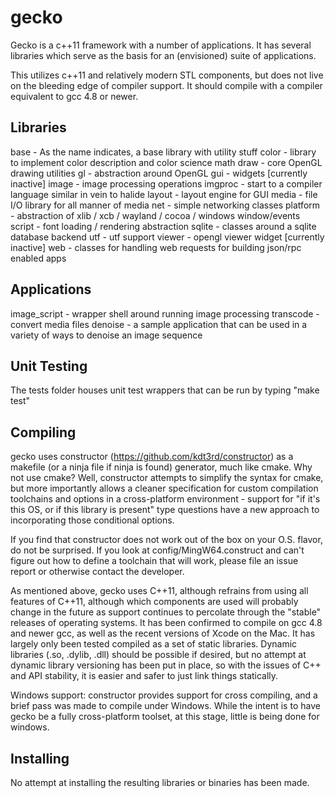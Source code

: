 gecko
=====

Gecko is a c++11 framework with a number of applications. It has
several libraries which serve as the basis for an (envisioned) suite
of applications.

This utilizes c++11 and relatively modern STL components, but does not
live on the bleeding edge of compiler support. It should compile with
a compiler equivalent to gcc 4.8 or newer.

Libraries
---------

base - As the name indicates, a base library with utility stuff
color - library to implement color description and color science math
draw - core OpenGL drawing utilities
gl - abstraction around OpenGL
gui - widgets [currently inactive]
image - image processing operations
imgproc - start to a compiler language similar in vein to halide
layout - layout engine for GUI
media - file I/O library for all manner of media
net - simple networking classes
platform - abstraction of xlib / xcb / wayland / cocoa / windows window/events
script - font loading / rendering abstraction
sqlite - classes around a sqlite database backend
utf - utf support
viewer - opengl viewer widget [currently inactive]
web - classes for handling web requests for building json/rpc enabled apps

Applications
------------

image_script - wrapper shell around running image processing
transcode - convert media files
denoise - a sample application that can be used in a variety of ways
to denoise an image sequence

Unit Testing
------------

The tests folder houses unit test wrappers that can be run by typing
"make test"

Compiling
---------

gecko uses constructor (https://github.com/kdt3rd/constructor) as a
makefile (or a ninja file if ninja is found) generator, much like
cmake. Why not use cmake? Well, constructor attempts to simplify the
syntax for cmake, but more importantly allows a cleaner specification
for custom compilation toolchains and options in a cross-platform
environment - support for "if it's this OS, or if this library is
present" type questions have a new approach to incorporating those
conditional options.

If you find that constructor does not work out of the box on your
O.S. flavor, do not be surprised. If you look at
config/MingW64.construct and can't figure out how to define a
toolchain that will work, please file an issue report or otherwise
contact the developer.

As mentioned above, gecko uses C++11, although refrains from using all
features of C++11, although which components are used will probably
change in the future as support continues to percolate through the
"stable" releases of operating systems. It has been confirmed to
compile on gcc 4.8 and newer gcc, as well as the recent versions of
Xcode on the Mac. It has largely only been tested compiled as a set of
static libraries. Dynamic libraries (.so, .dylib, .dll) should be
possible if desired, but no attempt at dynamic library versioning has
been put in place, so with the issues of C++ and API stability, it is
easier and safer to just link things statically.

Windows support: constructor provides support for cross compiling, and
  a brief pass was made to compile under Windows. While the intent is
  to have gecko be a fully cross-platform toolset, at this stage,
  little is being done for windows.

Installing
----------

No attempt at installing the resulting libraries or binaries has been made.

